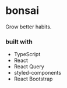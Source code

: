 # bonsai

Grow better habits.

### built with

- TypeScript
- React
- React Query
- styled-components
- React Bootstrap
